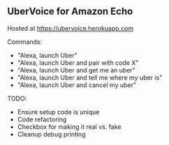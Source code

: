 UberVoice for Amazon Echo
-------------------------

Hosted at https://ubervoice.herokuapp.com

Commands:
- "Alexa, launch Uber"
- "Alexa, launch Uber and pair with code X"
- "Alexa, launch Uber and get me an uber"
- "Alexa, launch Uber and tell me where my uber is"
- "Alexa, launch Uber and cancel my uber"


TODO:
- Ensure setup code is unique
- Code refactoring
- Checkbox for making it real vs. fake
- Cleanup debug printing

